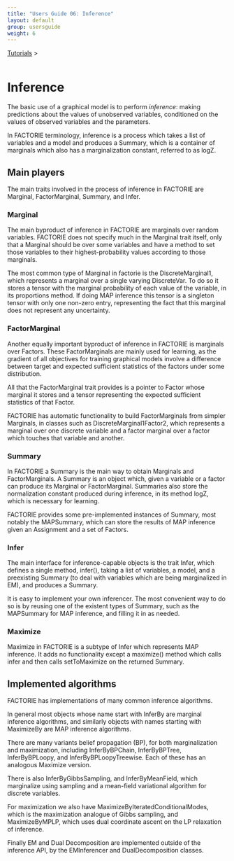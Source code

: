 ```yaml
---
title: "Users Guide 06: Inference"
layout: default
group: usersguide
weight: 6
---
```


<a href="{{ site.baseurl }}/tutorial.html">Tutorials</a> &gt;

```scala


```



# Inference

The basic use of a graphical model is to perform _inference_: making
predictions about the values of unobserved variables, conditioned on
the values of observed variables and the parameters.

In FACTORIE terminology, inference is a process which takes a list of
variables and a model and produces a Summary, which is a container of
marginals which also has a marginalization constant, referred to as logZ.

## Main players

The main traits involved in the process of inference in FACTORIE are
Marginal, FactorMarginal, Summary, and Infer.

### Marginal

The main byproduct of inference in FACTORIE are marginals over random
variables. FACTORIE does not specify much in the Marginal trait itself,
only that a Marginal should be over some variables and have a method to
set those variables to their highest-probability values according to those
marginals.

The most common type of Marginal in factorie is the DiscreteMarginal1,
which represents a marginal over a single varying DiscreteVar. To do so it
stores a tensor with the marginal probability of each value of the
variable, in its proportions method. If doing MAP inference this tensor
is a singleton tensor with only one non-zero entry, representing the fact
that this marginal does not represent any uncertainty.

### FactorMarginal

Another equally important byproduct of inference in FACTORIE is marginals
over Factors. These FactorMarginals are mainly used for learning, as the
gradient of all objectives for training graphical models involve a
difference between target and expected sufficient statistics of the factors
under some distribution.

All that the FactorMarginal trait provides is a pointer to Factor whose
marginal it stores and a tensor representing the expected sufficient
statistics of that Factor.

FACTORIE has automatic functionality to build FactorMarginals from simpler
Marginals, in classes such as DiscreteMarginal1Factor2, which represents
a marginal over one discrete variable and a factor marginal over a factor
which touches that variable and another.

### Summary

In FACTORIE a Summary is the main way to obtain Marginals and
FactorMarginals. A Summary is an object which, given a variable or a factor
can produce its Marginal or FactorMarginal. Summaries also store the
normalization constant produced during inference, in its method logZ,
which is necessary for learning.

FACTORIE provides some pre-implemented instances of Summary, most
notably the MAPSummary, which can store the results of MAP inference given
an Assignment and a set of Factors.

### Infer

The main interface for inference-capable objects is the trait Infer,
which defines a single method, infer(), taking a list of variables, a
model, and a preexisting Summary (to deal with variables which are being
marginalized in EM), and produces a Summary.

It is easy to implement your own inferencer. The most convenient way
to do so is by reusing one of the existent types of Summary, such as the
MAPSummary for MAP inference, and filling it in as needed.

### Maximize

Maximize in FACTORIE is a subtype of Infer which represents MAP inference.
It adds no functionality except a maximize() method which calls infer and
then calls setToMaximize on the returned Summary.

## Implemented algorithms

FACTORIE has implementations of many common inference algorithms.

In general most objects whose name start with InferBy are marginal
inference algorithms, and similarly objects with names starting with
MaximizeBy are MAP inference algorithms.

There are many variants belief propagation (BP), for both marginalization and
maximization, including InferByBPChain, InferByBPTree, InferByBPLoopy, and
InferByBPLoopyTreewise. Each of these has an analogous Maximize version.

There is also InferByGibbsSampling, and InferByMeanField, which marginalize
using sampling and a mean-field variational algorithm for discrete variables.

For maximization we also have MaximizeByIteratedConditionalModes, which is
the maximization analogue of Gibbs sampling, and MaximizeByMPLP, which
uses dual coordinate ascent on the LP relaxation of inference.

Finally EM and Dual Decomposition are implemented outside of the inference
API, by the EMInferencer and DualDecomposition classes.



```scala

```

